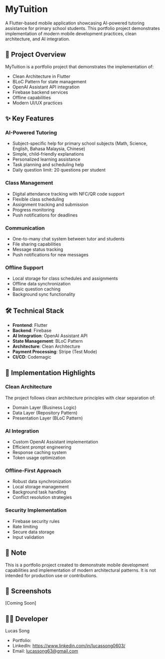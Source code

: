 # MyTuition

A Flutter-based mobile application showcasing AI-powered tutoring assistance for primary school students. This portfolio project demonstrates implementation of modern mobile development practices, clean architecture, and AI integration.

## 🎯 Project Overview

MyTuition is a portfolio project that demonstrates the implementation of:
- Clean Architecture in Flutter
- BLoC Pattern for state management
- OpenAI Assistant API integration
- Firebase backend services
- Offline capabilities
- Modern UI/UX practices

## ✨ Key Features

### AI-Powered Tutoring
- Subject-specific help for primary school subjects (Math, Science, English, Bahasa Malaysia, Chinese)
- Simple, child-friendly explanations
- Personalized learning assistance
- Task planning and scheduling help
- Daily question limit: 20 questions per student

### Class Management
- Digital attendance tracking with NFC/QR code support
- Flexible class scheduling
- Assignment tracking and submission
- Progress monitoring
- Push notifications for deadlines

### Communication
- One-to-many chat system between tutor and students
- File sharing capabilities
- Message status tracking
- Push notifications for new messages

### Offline Support
- Local storage for class schedules and assignments
- Offline data synchronization
- Basic question caching
- Background sync functionality

## 🛠 Technical Stack

- **Frontend**: Flutter
- **Backend**: Firebase
- **AI Integration**: OpenAI Assistant API
- **State Management**: BLoC Pattern
- **Architecture**: Clean Architecture
- **Payment Processing**: Stripe (Test Mode)
- **CI/CD**: Codemagic

## 📱 Implementation Highlights

### Clean Architecture
The project follows clean architecture principles with clear separation of:
- Domain Layer (Business Logic)
- Data Layer (Repository Pattern)
- Presentation Layer (BLoC Pattern)

### AI Integration
- Custom OpenAI Assistant implementation
- Efficient prompt engineering
- Response caching system
- Token usage optimization

### Offline-First Approach
- Robust data synchronization
- Local storage management
- Background task handling
- Conflict resolution strategies

### Security Implementation
- Firebase security rules
- Rate limiting
- Secure data storage
- Input validation


## 📄 Note

This is a portfolio project created to demonstrate mobile development capabilities and implementation of modern architectural patterns. It is not intended for production use or contributions.

## 📱 Screenshots

[Coming Soon]

## 👨‍💻 Developer

Lucas Song
- Portfolio: 
- LinkedIn: https://www.linkedin.com/in/lucassong0603/
- Email: lucassong63@gmail.com
